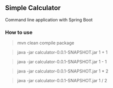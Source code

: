 ## Simple Calculator
Command line application with Spring Boot

### How to use
> mvn clean compile package

> java -jar calculator-0.0.1-SNAPSHOT.jar 1 + 1

> java -jar calculator-0.0.1-SNAPSHOT.jar 1 - 1

> java -jar calculator-0.0.1-SNAPSHOT.jar 1 * 2

> java -jar calculator-0.0.1-SNAPSHOT.jar 1 / 2
